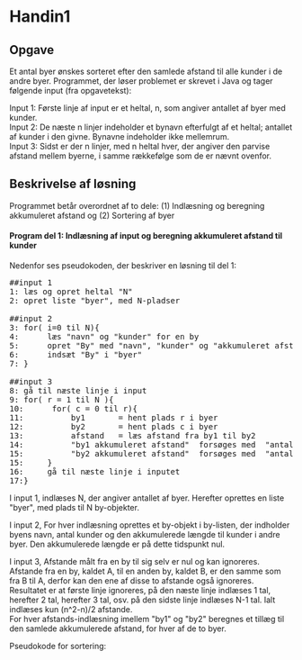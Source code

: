 # Handin1

## Opgave

Et antal byer ønskes sorteret efter den samlede afstand til alle kunder i de andre byer.
Programmet, der løser problemet er skrevet i Java og tager følgende input (fra opgavetekst):</br>

Input 1: Første linje af input er et heltal, n, som angiver antallet af byer med kunder.</br>
Input 2: De næste n linjer indeholder et bynavn efterfulgt af et heltal; antallet af kunder i den givne. Bynavne indeholder ikke mellemrum. </br>
Input 3: Sidst er der n linjer, med n heltal hver, der angiver den parvise afstand mellem byerne, i samme rækkefølge som de er nævnt ovenfor. </br>

## Beskrivelse af løsning

Programmet betår overordnet af to dele: (1) Indlæsning og beregning akkumuleret afstand og (2) Sortering af byer</br>


#### Program del 1: Indlæsning af input og beregning akkumuleret afstand til kunder
Nedenfor ses pseudokoden, der beskriver en løsning til del 1:
<pre>
##input 1
1: læs og opret heltal "N"
2: opret liste "byer", med N-pladser      

##input 2
3: for( i=0 til N){                       
4:      læs "navn" og "kunder" for en by
5:      opret "By" med "navn", "kunder" og "akkumuleret afstand"
6:      indsæt "By" i "byer"
7: }

##input 3
8: gå til næste linje i input
9: for( r = 1 til N ){                
10:      for( c = 0 til r){         
11:          by1       = hent plads r i byer
12:          by2       = hent plads c i byer
13:          afstand   = læs afstand fra by1 til by2
14:          "by1 akkumuleret afstand"  forsøges med  "antal kunder i b2"  mulipliceret med "afstand"
15:          "by2 akkumuleret afstand"  forsøges med  "antal kunder i b1"  mulipliceret med "afstand"
15:     }
16:     gå til næste linje i inputet
17:}
</pre>
I input 1, indlæses N, der angiver antallet af byer. Herefter oprettes en liste "byer", med plads til N by-objekter.</br>

I input 2, For hver indlæsning oprettes et by-objekt i by-listen, der indholder byens navn, antal kunder og den akkumulerede længde til kunder i andre byer. Den akkumulerede længde er på dette tidspunkt nul.</br>

I input 3, Afstande målt fra en by til sig selv er nul og kan ignoreres. Afstande fra en by, kaldet A, til en anden by, kaldet B, er den samme som fra B til A, derfor kan den ene af disse to afstande også ignoreres. Resultatet er at første linje ignoreres, på den næste linje indlæses 1 tal, herefter 2 tal, herefter 3 tal,  osv. på den sidste linje indlæses N-1 tal. Ialt indlæses kun (n^2-n)/2 afstande.</br>
For hver afstands-indlæsning imellem "by1" og "by2" beregnes et tillæg til den samlede akkumulerede afstand, for hver af de to byer. 


Pseudokode for sortering:

